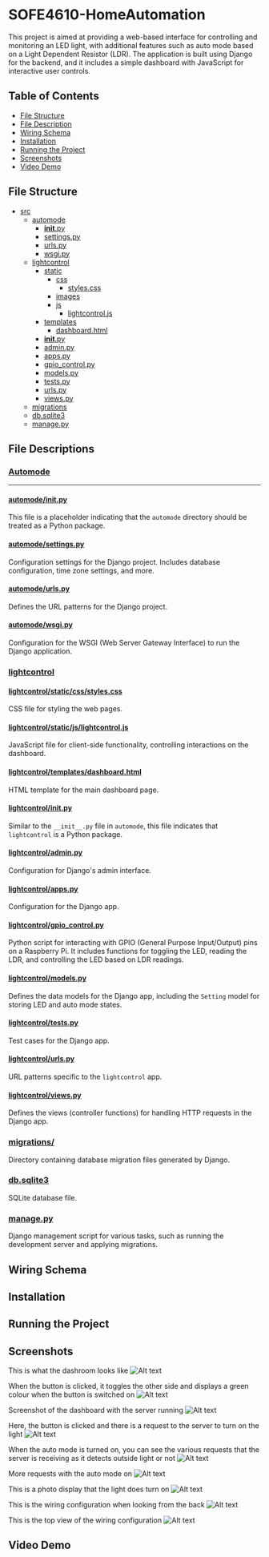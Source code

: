 # SOFE4610-HomeAutomation

This project is aimed at providing a web-based interface for controlling and monitoring an LED light, with additional features such as auto mode based on a Light Dependent Resistor (LDR). The application is built using Django for the backend, and it includes a simple dashboard with JavaScript for interactive user controls.


## Table of Contents
- [File Structure](#file-structure)
- [File Description](#file-descriptions)
- [Wiring Schema](#wiring-schema)
- [Installation](#installation)
- [Running the Project](#running-the-project)
- [Screenshots](#screenshots)
- [Video Demo](#video-demo)

## File Structure

- [src](#src)
  - [automode](#automode)
    - [__init__.py](#automodeinitpy)
    - [settings.py](#automodesettingspy)
    - [urls.py](#automodeurlspy)
    - [wsgi.py](#automodewsgipy)
  - [lightcontrol](#lightcontrol)
    - [static](#lightcontrolstatic)
      - [css](#lightcontrolstaticcss)
        - [styles.css](#lightcontrolstaticcssstylescss)
      - [images](#lightcontrolstaticimages)
      - [js](#lightcontrolstaticjs)
        - [lightcontrol.js](#lightcontrolstaticjslightcontroljs)
    - [templates](#lightcontroltemplates)
      - [dashboard.html](#lightcontroltemplatesdashboardhtml)
    - [__init__.py](#lightcontrolinitpy)
    - [admin.py](#lightcontroladminpy)
    - [apps.py](#lightcontrolappspy)
    - [gpio_control.py](#lightcontrolgpio_controlpy)
    - [models.py](#lightcontrolmodelspy)
    - [tests.py](#lightcontroltestspy)
    - [urls.py](#lightcontrolurlspy)
    - [views.py](#lightcontrolviewspy)
  - [migrations](#migrations)
  - [db.sqlite3](#dbsqlite3)
  - [manage.py](#managepy)

## File Descriptions

### [Automode](src/automode/)
<hr>

#### [automode/__init__.py](src/automode/__init__.py)

This file is a placeholder indicating that the `automode` directory should be treated as a Python package.

#### [automode/settings.py](src/automode/settings.py)

Configuration settings for the Django project. Includes database configuration, time zone settings, and more.

#### [automode/urls.py](src/automode/urls.py)

Defines the URL patterns for the Django project.

#### [automode/wsgi.py](src/automode/wsgi.py)

Configuration for the WSGI (Web Server Gateway Interface) to run the Django application.

### [lightcontrol](src/lightcontrol/)

#### [lightcontrol/static/css/styles.css](src/lightcontrol/static/css/styles.css)

CSS file for styling the web pages.

#### [lightcontrol/static/js/lightcontrol.js](src/lightcontrol/static/js/lightcontrol.js)

JavaScript file for client-side functionality, controlling interactions on the dashboard.

#### [lightcontrol/templates/dashboard.html](src/lightcontrol/templates/dashboard.html)

HTML template for the main dashboard page.

#### [lightcontrol/__init__.py](src/lightcontrol/__init__.py)

Similar to the `__init__.py` file in `automode`, this file indicates that `lightcontrol` is a Python package.

#### [lightcontrol/admin.py](src/lightcontrol/admin.py)

Configuration for Django's admin interface.

#### [lightcontrol/apps.py](src/lightcontrol/apps.py)

Configuration for the Django app.

#### [lightcontrol/gpio_control.py](src/lightcontrol/gpio_control.py)

Python script for interacting with GPIO (General Purpose Input/Output) pins on a Raspberry Pi. It includes functions for toggling the LED, reading the LDR, and controlling the LED based on LDR readings.

#### [lightcontrol/models.py](src/lightcontrol/models.py)

Defines the data models for the Django app, including the `Setting` model for storing LED and auto mode states.

#### [lightcontrol/tests.py](src/lightcontrol/tests.py)

Test cases for the Django app.

#### [lightcontrol/urls.py](src/lightcontrol/urls.py)

URL patterns specific to the `lightcontrol` app.

#### [lightcontrol/views.py](src/lightcontrol/views.py)

Defines the views (controller functions) for handling HTTP requests in the Django app.

### [migrations/](src/migrations)

Directory containing database migration files generated by Django.

### [db.sqlite3](src/db.sqlite3)

SQLite database file.

### [manage.py](src/manage.py)

Django management script for various tasks, such as running the development server and applying migrations.


## Wiring Schema

## Installation

## Running the Project

## Screenshots
This is what the dashroom looks like 
![Alt text](Images/Dashboard.png)

When the button is clicked, it toggles the other side and displays a green colour when the button is switched on
![Alt text](Images/DashboardLightOff.png)

Screenshot of the dashboard with the server running
![Alt text](Images/ServerRunning.png)

Here, the button is clicked and there is a request to the server to turn on the light
![Alt text](Images/ServerLightOn.png)

When the auto mode is turned on, you can see the various requests that the server is receiving as it detects outside light or not
![Alt text](Images/ServerAutoOn.png)

More requests with the auto mode on
![Alt text](Images/AutoModeOn.png)

This is a photo display that the light does turn on
![Alt text](Images/LightOn.jpg)

This is the wiring configuration when looking from the back
![Alt text](Images/WiringBackView.jpg)

This is the top view of the wiring configuration
![Alt text](Images/WIringTopView.jpg)


## Video Demo
